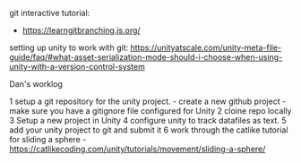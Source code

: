 git interactive tutorial:
* https://learngitbranching.js.org/

setting up unity to work with git:
https://unityatscale.com/unity-meta-file-guide/faq/#what-asset-serialization-mode-should-i-choose-when-using-unity-with-a-version-control-system

Dan's worklog

1 setup a git repository for the unity project.
    - create a new github project
        - make sure you have a gitignore file configured for Unity
2 cloine repo locally
3 Setup a new project in Unity
4 configure unity to track datafiles as text. 
5 add your unity project to git and submit it
6 work through the catlike tutorial for sliding a sphere - https://catlikecoding.com/unity/tutorials/movement/sliding-a-sphere/
